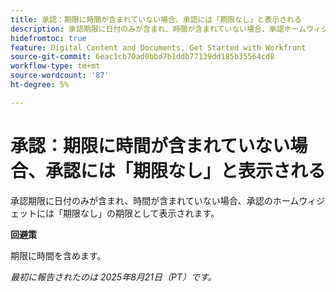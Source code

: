 ```yaml
---
title: 承認：期限に時間が含まれていない場合、承認には「期限なし」と表示される
description: 承認期限に日付のみが含まれ、時間が含まれていない場合、承認ホームウィジェットには期限なしの期限として表示されます。
hidefromtoc: true
feature: Digital Content and Documents, Get Started with Workfront
source-git-commit: 6eac1cb70ad0bbd7b1ddb77139dd185b35564cd8
workflow-type: tm+mt
source-wordcount: '87'
ht-degree: 5%

---
```



# 承認：期限に時間が含まれていない場合、承認には「期限なし」と表示される

承認期限に日付のみが含まれ、時間が含まれていない場合、承認のホームウィジェットには「期限なし」の期限として表示されます。

**回避策**

期限に時間を含めます。

_最初に報告されたのは 2025年8月21日（PT）です。_
